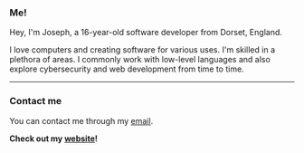 ### Me!

Hey, I'm Joseph, a 16-year-old software developer from Dorset, England.

I love computers and creating software for various uses. I'm skilled in a plethora of areas. I commonly work with low-level languages and also explore cybersecurity and web development from time to time.

---

### Contact me

You can contact me through my [email](mailto:josephbedford@proton.me).

**Check out my [website](https://jibstack64.github.io)!**

